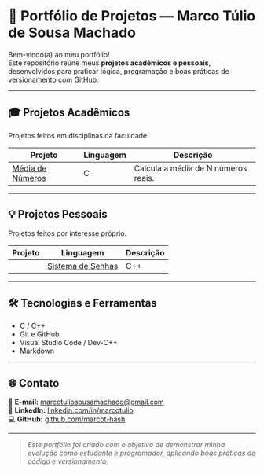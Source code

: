 # 💼 Portfólio de Projetos — Marco Túlio de Sousa Machado

Bem-vindo(a) ao meu portfólio!  
Este repositório reúne meus **projetos acadêmicos e pessoais**, desenvolvidos para praticar lógica, programação e boas práticas de versionamento com GitHub.

---

## 🎓 Projetos Acadêmicos
Projetos feitos em disciplinas da faculdade.

| Projeto | Linguagem | Descrição |
|----------|------------|------------|
| [Média de Números](file:///C:/Users/alexc/OneDrive/Documentos/Marco%20T%C3%BAlio/anexos/medianumerosreais.pdf) | C | Calcula a média de N números reais. |

---

## 💡 Projetos Pessoais
Projetos feitos por interesse próprio.

| Projeto | Linguagem | Descrição |
|----------|------------|------------|
| | [Sistema de Senhas](file:///C:/Users/alexc/OneDrive/Documentos/Marco%20T%C3%BAlio/anexos/senhasupersegura%20(2).pdf) | C++ | Sistema simples de login com senha e limite de tentativas. |

---

## 🛠️ Tecnologias e Ferramentas
- C / C++
- Git e GitHub
- Visual Studio Code / Dev-C++
- Markdown

---

## 🌐 Contato
📧 **E-mail:** marcotuliosousamachado@gmail.com  
🔗 **LinkedIn:** [linkedin.com/in/marcotulio](https://www.linkedin.com/feed/?trk=onboarding-landing)  
💻 **GitHub:** [github.com/marcot-hash](https://github.com/marcot-hash)

---

> *Este portfólio foi criado com o objetivo de demonstrar minha evolução como estudante e programador, aplicando boas práticas de código e versionamento.*
